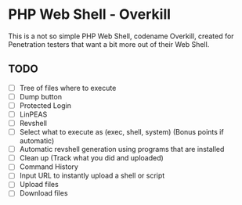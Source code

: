 # PHP Web Shell - Overkill
This is a not so simple PHP Web Shell, codename Overkill, created for Penetration testers that want a bit more out of their Web Shell.  

## TODO
- [ ] Tree of files where to execute
- [ ] Dump button
- [ ] Protected Login
- [ ] LinPEAS
- [ ] Revshell
- [ ] Select what to execute as (exec, shell, system) (Bonus points if automatic)
- [ ] Automatic revshell generation using programs that are installed
- [ ] Clean up (Track what you did and uploaded)
- [ ] Command History
- [ ] Input URL to instantly upload a shell or script
- [ ] Upload files
- [ ] Download files